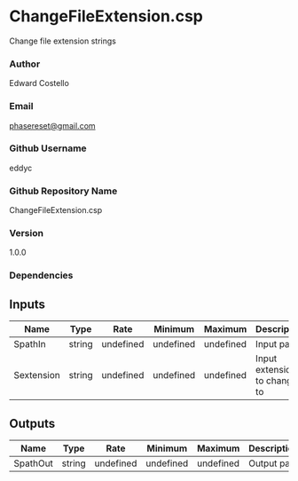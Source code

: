 # ChangeFileExtension.csp

Change file extension strings

### Author

Edward Costello

### Email

phasereset@gmail.com

### Github Username

eddyc

### Github Repository Name

ChangeFileExtension.csp

### Version

1.0.0

### Dependencies



## Inputs 

| Name | Type | Rate | Minimum | Maximum | Description |
|---|---|---|---|---|---|
| SpathIn | string | undefined | undefined | undefined | Input path |
| Sextension | string | undefined | undefined | undefined | Input extension to change to |


## Outputs 

| Name | Type | Rate | Minimum | Maximum | Description |
|---|---|---|---|---|---|
| SpathOut | string | undefined | undefined | undefined | Output path |
